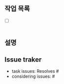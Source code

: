 ## 작업 목록

- [ ] <br/><br/>

## 설명

## Issue traker

- task issues: Resolves #
- considering issues: #
